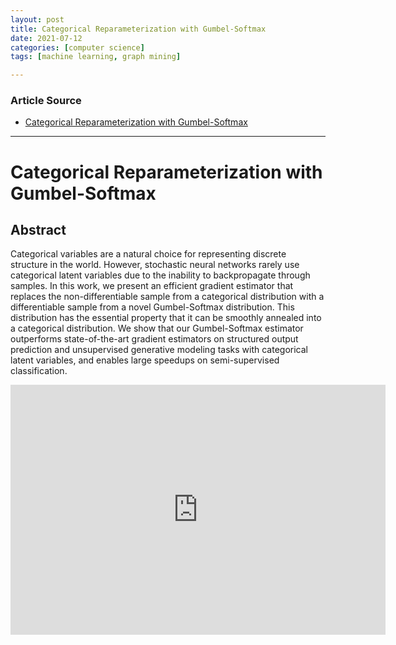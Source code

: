 ```yaml
---
layout: post
title: Categorical Reparameterization with Gumbel-Softmax
date: 2021-07-12
categories: [computer science]
tags: [machine learning, graph mining]

---
```


### Article Source

* [Categorical Reparameterization with Gumbel-Softmax](https://www.youtube.com/watch?v=JFgXEbgcT7g)


---

# Categorical Reparameterization with Gumbel-Softmax


## Abstract

Categorical variables are a natural choice for representing discrete structure in the
world. However, stochastic neural networks rarely use categorical latent variables
due to the inability to backpropagate through samples. In this work, we present an
efficient gradient estimator that replaces the non-differentiable sample from a categorical distribution with a differentiable sample from a novel Gumbel-Softmax
distribution. This distribution has the essential property that it can be smoothly
annealed into a categorical distribution. We show that our Gumbel-Softmax estimator outperforms state-of-the-art gradient estimators on structured output prediction and unsupervised generative modeling tasks with categorical latent variables,
and enables large speedups on semi-supervised classification.

<iframe width="600" height="400" src="https://www.youtube.com/embed/JFgXEbgcT7g" title="YouTube video player" frameborder="0" allow="accelerometer; autoplay; clipboard-write; encrypted-media; gyroscope; picture-in-picture" allowfullscreen></iframe>


